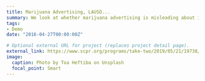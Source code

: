 ```yaml
---
title: Marijuana Advertising, LAUSD...
summary: We look at whether marijuana advertising is misleading about its health benefits. Plus, an interview ...
tags:
- Demo
date: "2016-04-27T00:00:00Z"

# Optional external URL for project (replaces project detail page).
external_link: https://www.scpr.org/programs/take-two/2019/05/21/19738/
image:
  caption: Photo by Toa Heftiba on Unsplash
  focal_point: Smart
---
```

